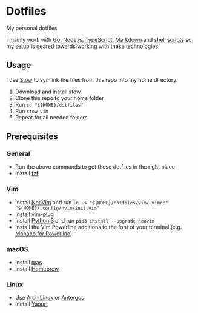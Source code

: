 # Dotfiles

My personal dotfiles

I mainly work with [Go](https://golang.org/), [Node.js](https://nodejs.org/en/), [TypeScript](https://www.typescriptlang.org/), [Markdown](https://en.wikipedia.org/wiki/Markdown) and [shell scripts](https://en.wikipedia.org/wiki/Shell_script) so my setup is geared towards working with these technologies.

## Usage

I use [Stow](https://www.gnu.org/software/stow/) to symlink the files from this repo into my home directory.

1. Download and install stow
1. Clone this repo to your home folder
1. Run `cd "${HOME}/dotfiles"`
1. Run `stow vim`
1. Repeat for all needed folders

## Prerequisites

### General

* Run the above commands to get these dotfiles in the right place
* Install [fzf](https://github.com/junegunn/fzf)

### Vim

* Install [NeoVim](https://github.com/neovim/neovim/wiki/Installing-Neovim) and run `ln -s "${HOME}/dotfiles/vim/.vimrc" "${HOME}/.config/nvim/init.vim"`
* Install [vim-plug](https://github.com/junegunn/vim-plug#installation)
* Install [Python 3](https://www.python.org/downloads/) and run `pip3 install --upgrade neovim`
* Install the Vim Powerline additions to the font of your terminal (e.g. [Monaco for Powerline](https://gist.github.com/baopham/1838072))

### macOS

* Install [mas](https://github.com/mas-cli/mas)
* Install [Homebrew](https://brew.sh/)

### Linux

* Use [Arch Linux](https://www.archlinux.org/) or [Antergos](https://antergos.com/)
* Install [Yaourt](https://archlinux.fr/yaourt-en)
